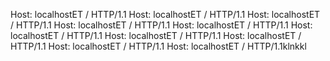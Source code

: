 
Host: localhostET / HTTP/1.1
Host: localhostET / HTTP/1.1
Host: localhostET / HTTP/1.1
Host: localhostET / HTTP/1.1
Host: localhostET / HTTP/1.1
Host: localhostET / HTTP/1.1
Host: localhostET / HTTP/1.1
Host: localhostET / HTTP/1.1
Host: localhostET / HTTP/1.1
Host: localhostET / HTTP/1.1klnkkl
